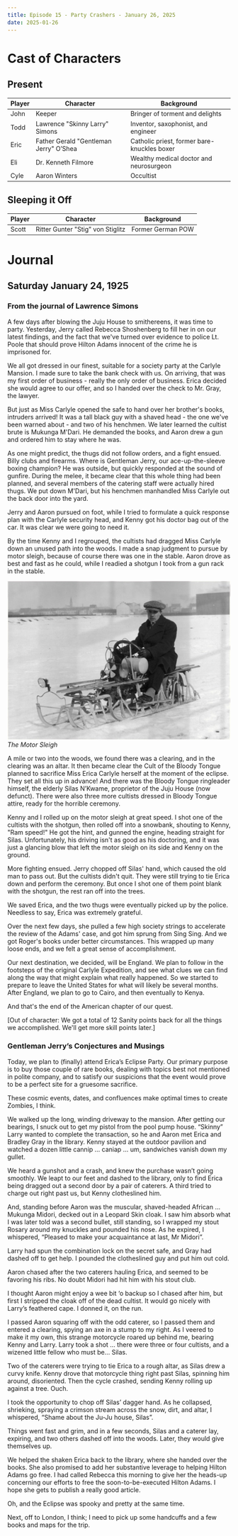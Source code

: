 ```yaml
---
title: Episode 15 - Party Crashers - January 26, 2025
date: 2025-01-26
---
```


# Cast of Characters

## Present

| Player | Character                              | Background                                                      |
|--------|----------------------------------------|-----------------------------------------------------------------|
| John   | Keeper                                 | Bringer of torment and delights                                 |
| Todd   | Lawrence "Skinny Larry" Simons         | Inventor, saxophonist, and engineer                             |
| Eric   | Father Gerald "Gentleman Jerry" O’Shea | Catholic priest, former bare-knuckles boxer                     |
| Eli    | Dr. Kenneth Filmore                    | Wealthy medical doctor and neurosurgeon                         |
| Cyle   | Aaron Winters                          | Occultist                                                       |

## Sleeping it Off

| Player | Character                              | Background                                                      |
|--------|----------------------------------------|-----------------------------------------------------------------|
| Scott  | Ritter Gunter "Stig" von Stiglitz      | Former German POW                                               |


# Journal


## Saturday January 24, 1925


### From the journal of Lawrence Simons

A few days after blowing the Juju House to smithereens, it was time to party. Yesterday, Jerry called Rebecca Shoshenberg to fill her in on our latest findings, and the fact that we've turned over evidence to police Lt. Poole that should prove Hilton Adams innocent of the crime he is imprisoned for.

We all got dressed in our finest, suitable for a society party at the Carlyle Mansion. I made sure to take the bank check with us. On arriving, that was my first order of business - really the only order of business. Erica decided she would agree to our offer, and so I handed over the check to Mr. Gray, the lawyer.

But just as Miss Carlyle opened the safe to hand over her brother's books, intruders arrived! It was a tall black guy with a shaved head - the one we've been warned about - and two of his henchmen. We later learned the cultist brute is Mukunga M'Dari. He demanded the books, and Aaron drew a gun and ordered him to stay where he was.

As one might predict, the thugs did not follow orders, and a fight ensued. Billy clubs and firearms. Where is Gentleman Jerry, our ace-up-the-sleeve boxing champion? He was outside, but quickly responded at the sound of gunfire. During the melee, it became clear that this whole thing had been planned, and several members of the catering staff were actually hired thugs. We put down M'Dari, but his henchmen manhandled Miss Carlyle out the back door into the yard.

Jerry and Aaron pursued on foot, while I tried to formulate a quick response plan with the Carlyle security head, and Kenny got his doctor bag out of the car. It was clear we were going to need it.

By the time Kenny and I regrouped, the cultists had dragged Miss Carlyle down an unused path into the woods. I made a snap judgment to pursue by motor sleigh, because of course there was one in the stable. Aaron drove as best and fast as he could, while I readied a shotgun I took from a gun rack in the stable.


![The Motor Sleigh](/images/posts/15/motorsleigh.png)
_The Motor Sleigh_

A mile or two into the woods, we found there was a clearing, and in the clearing was an altar. It then became clear the Cult of the Bloody Tongue planned to sacrifice Miss Erica Carlyle herself at the moment of the eclipse. They set all this up in advance! And there was the Bloody Tongue ringleader himself, the elderly Silas N’Kwame, proprietor of the Juju House (now defunct). There were also three more cultists dressed in Bloody Tongue attire, ready for the horrible ceremony.

Kenny and I rolled up on the motor sleigh at great speed. I shot one of the cultists with the shotgun, then rolled off into a snowbank, shouting to Kenny, "Ram speed!" He got the hint, and gunned the engine, heading straight for Silas. Unfortunately, his driving isn't as good as his doctoring, and it was just a glancing blow that left the motor sleigh on its side and Kenny on the ground.

More fighting ensued. Jerry chopped off Silas' hand, which caused the old man to pass out. But the cultists didn't quit. They were still trying to tie Erica down and perform the ceremony. But once I shot one of them point blank with the shotgun, the rest ran off into the trees.

We saved Erica, and the two thugs were eventually picked up by the police. Needless to say, Erica was extremely grateful. 

Over the next few days, she pulled a few high society strings to accelerate the review of the Adams' case, and got him sprung from Sing Sing. And we got Roger's books under better circumstances. This wrapped up many loose ends, and we felt a great sense of accomplishment.

Our next destination, we decided, will be England. We plan to follow in the footsteps of the original Carlyle Expedition, and see what clues we can find along the way that might explain what really happened. So we started to prepare to leave the United States for what will likely be several months. After England, we plan to go to Cairo, and then eventually to Kenya. 

And that's the end of the American chapter of our quest.

[Out of character: We got a total of 12 Sanity points back for all the things we accomplished. We'll get more skill points later.]


### Gentleman Jerry’s Conjectures and Musings

Today, we plan to (finally) attend Erica’s Eclipse Party. Our primary purpose is to buy those couple of rare books, dealing with topics best not mentioned in polite company, and to satisfy our suspicions that the event would prove to be a perfect site for a gruesome sacrifice. 

These cosmic events, dates, and confluences make optimal times to create Zombies, I think.

We walked up the long, winding driveway to the mansion. After getting our bearings, I snuck out to get my pistol from the pool pump house. “Skinny” Larry wanted to complete the transaction, so he and Aaron met Erica and Bradley Gray in the library. Kenny stayed at the outdoor pavilion and watched a dozen little cannip … caniap … um, sandwiches vanish down my gullet.

We heard a gunshot and a crash, and knew the purchase wasn’t going smoothly. We leapt to our feet and dashed to the library, only to find Erica being dragged out a second door by a pair of caterers. A third tried to charge out right past us, but Kenny clotheslined him. 

And, standing before Aaron was the muscular, shaved-headed African … Mukunga Midori, decked out in a Leopard Skin cloak. I saw him absorb what I was later told was a second bullet, still standing, so I wrapped my stout Rosary around my knuckles and pounded his nose. As he expired, I whispered, “Pleased to make your acquaintance at last, Mr Midori”.

Larry had spun the combination lock on the secret safe, and Gray had dashed off to get help. I pounded the clotheslined guy and put him out cold.

Aaron chased after the two caterers hauling Erica, and seemed to be favoring his ribs. No doubt Midori had hit him with his stout club.

I thought Aaron might enjoy a wee bit ‘o backup so I chased after him, but first I stripped the cloak off of the dead cultist. It would go nicely with Larry’s feathered cape. I donned it, on the run.

I passed Aaron squaring off with the odd caterer, so I passed them and entered a clearing, spying an axe in a stump to my right. As I veered to make it my own, this strange motorcycle roared up behind me, bearing Kenny and Larry. Larry took a shot … there were three or four cultists, and a wizened little fellow who must be… Silas.

Two of the caterers were trying to tie Erica to a rough altar, as Silas drew a curvy knife. Kenny drove that motorcycle thing right past Silas, spinning him around, disoriented. Then the cycle crashed, sending Kenny rolling up against a tree. Ouch. 

I took the opportunity to chop off Silas’ dagger hand. As he collapsed, shrieking, spraying a crimson stream across the snow, dirt, and altar, I whispered, “Shame about the Ju-Ju house, Silas”. 

Things went fast and grim, and in a few seconds, Silas and a caterer lay, expiring, and two others dashed off into the woods. Later, they would give themselves up.

We helped the shaken Erica back to the library, where she handed over the books. She also promised to add her substantive leverage to helping Hilton Adams go free. I had called Rebecca this morning to give her the heads-up concerning our efforts to free the soon-to-be-executed Hilton Adams. I hope she gets to publish a really good article.

Oh, and the Eclipse was spooky and pretty at the same time.

Next, off to London, I think; I need to pick up some handcuffs and a few books and maps for the trip.


